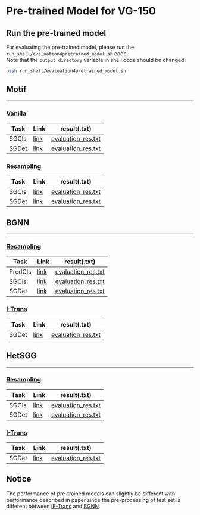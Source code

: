 # Pre-trained Model for VG-150

## Run the pre-trained model  

For evaluating the pre-trained model, please run the `run_shell/evaluation4pretrained_model.sh` code.  
Note that the `output directory` variable in shell code should be changed.

``` bash   
bash run_shell/evaluation4pretrained_model.sh  
```  

## **Motif**   
---  

### Vanilla  

Task | Link | result(.txt)
-- | -- | --
SGCls   | [link]() | [evaluation_res.txt](yes)
SGDet   | [link](https://drive.google.com/file/d/1qT-dmuP211W6hYJrru7FXngZH9jg2zlB/view?usp=sharing) | [evaluation_res.txt](yes)

### [Resampling](https://github.com/SHTUPLUS/PySGG)  

Task | Link | result(.txt)
-- | -- | --
SGCls   | [link](https://drive.google.com/file/d/1ZBMh-4yYfN81dxemysYYg5uacfmMvKTe/view?usp=sharing) | [evaluation_res.txt](yes)
SGDet   | [link](https://drive.google.com/file/d/1O8Z6YWwT3nLJTsArP3d2-zUqi0hRbFee/view?usp=sharing) | [evaluation_res.txt](yes)

## **BGNN**  
---  
### [Resampling](https://github.com/SHTUPLUS/PySGG)  

Task | Link | result(.txt)
-- | -- | --
PredCls   | [link](https://drive.google.com/file/d/1MywMamIJZjCeVdXZrzDnbZZWeOcXTyYY/view?usp=sharing) | [evaluation_res.txt](yes)
SGCls   | [link](https://drive.google.com/file/d/12sQfBv-dtFH2Ie7TFbSuczkzf65kCB-f/view?usp=sharing) | [evaluation_res.txt](yes)
SGDet   | [link](https://drive.google.com/file/d/1O8Z6YWwT3nLJTsArP3d2-zUqi0hRbFee/view?usp=sharing) | [evaluation_res.txt](yes)

### [I-Trans](https://github.com/waxnkw/IETrans-SGG.pytorch/tree/master)  

Task | Link | result(.txt)
-- | -- | --
SGDet   | [link](https://drive.google.com/file/d/1SkkXelvXCLcqMtZS9p8rZ4pyhKnSOfah/view?usp=sharing) | [evaluation_res.txt](yes)

## **HetSGG**  
---  
### [Resampling](https://github.com/SHTUPLUS/PySGG)  

Task | Link | result(.txt)
-- | -- | --
SGCls   | [link](https://drive.google.com/file/d/1vvmRSKWr-hJhpOHYxRRRIyqafwbFy99q/view?usp=sharing) | [evaluation_res.txt](yes)
SGDet   | [link](https://drive.google.com/file/d/1dadL5xi33qgqpdJdQ2mgaozixqOZUum8/view?usp=sharing) |[evaluation_res.txt](yes)

### [I-Trans](https://github.com/waxnkw/IETrans-SGG.pytorch/tree/master)  

Task | Link | result(.txt)
-- | -- | --
SGDet   | [link](s) |[evaluation_res.txt](yes)

## **Notice**  

The performance of pre-trained models can slightly be different with performance described in paper since the pre-processing of test set is different between [IE-Trans](https://github.com/waxnkw/IETrans-SGG.pytorch/blob/master/DATASET.md) and [BGNN](https://github.com/SHTUPLUS/PySGG/blob/main/DATASET.md).
